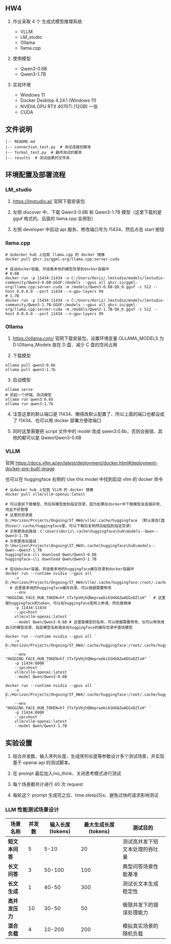 ## HW4

1. 作业采取 4 个 生成式模型推理系统

   - VLLM
   - LM_studio
   - Ollama
   - llama.cpp

2. 使用模型

   - Qwen3-0.6B
   - Qwen3-1.7B

3. 实验环境

   - Windows 11
   - Docker Desktop 4.24.1 (Windows 11)
   - NVIDIA GPU RTX 4070Ti (12GB) 一张
   - CUDA

## 文件说明

```
|-- README.md
|-- connection_test.py  # 测试连接的脚本
|-- formal_test.py  # 最终测试的脚本
|-- results  # 测试结果的文件夹
```

## 环境配置及部署流程

### LM_studio

1. https://lmstudio.ai/ 官网下载安装包

2. 左侧 discover 中、下载 Qwen3-0.6B 和 Qwen3-1.7B 模型（这里下载的是 gguf 格式的、后面的 llama.cpp 会用到）

3. 左侧 developer 中启动 api 服务、修改端口号为 11434、然后点击 start 按钮

### llama.cpp

```shell
# 从docker hub 上拉取 llama.cpp 的 docker 镜像
docker pull ghcr.io/ggml-org/llama.cpp:server-cuda
```

```shell
# 启动docker容器、并挂载本地的模型目录到docker容器中
# 0.6B
docker run -p 11434:11434 -v C:/Users/Horiz/.lmstudio/models/lmstudio-community/Qwen3-0.6B-GGUF:/models --gpus all ghcr.io/ggml-org/llama.cpp:server-cuda -m /models/Qwen3-0.6B-Q8_0.gguf -c 512 --host 0.0.0.0 --port 11434 --n-gpu-layers 99
# 1.7B
docker run -p 11434:11434 -v C:/Users/Horiz/.lmstudio/models/lmstudio-community/Qwen3-1.7B-GGUF:/models --gpus all ghcr.io/ggml-org/llama.cpp:server-cuda -m /models/Qwen3-1.7B-Q6_K.gguf -c 512 --host 0.0.0.0 --port 11434 --n-gpu-layers 99
```

### Ollama

1. https://ollama.com/ 官网下载安装包，设置环境变量 OLLAMA_MODELS 为 D:\Ollama_Models 放在 D 盘、减少 C 盘的空间占用

2. 下载模型

```shell
ollama pull qwen3:0.6b
ollama pull qwen3:1.7b
```

3. 启动模型

```shell
ollama serve
# 另起一个终端、测试模型
ollama run qwen3:0.6b
ollama run qwen3:1.7b
```

4. 注意这里的默认端口是 11434、懒得改默认配置了、所以上面的端口也都设成了 11434、也可以用 docker 部署方便改端口

5. 同时这里需要把 script 文件中的 model 改成 qwen3:0.6b，否则会报错、其他的都可以是 Qwen/Qwen3-0.6B

### VLLM

官网 https://docs.vllm.ai/en/latest/deployment/docker.html#deployment-docker-pre-built-image

也可以在 huggingface 右侧的 Use this model 中找到启动 vllm 的 docker 命令

```shell
# 从docker hub 上拉取 VLLM 的 docker 镜像
docker pull vllm/vllm-openai:latest
```

```shell
# 可以提前下载模型、然后将模型放到指定目录，因为如果在docker中下载模型会连接异常、而且不好管理
# 这里的目录是 D:/Horizon/Projects/Ongoing/ST_HW4/vllm/.cache/huggingface （默认是在C盘的user/.cache/huggingface里、可以下载后复制然后粘贴到指定目录）
# 示例更改前路径：C:\Users\Horiz\.cache\huggingface\hub\models--Qwen--Qwen3-1.7B
# 示例更改后路径：D:\Horizon\Projects\Ongoing\ST_HW4\.cache\huggingface\hub\models--Qwen--Qwen3-1.7B
huggingface-cli download Qwen/Qwen3-0.6B
huggingface-cli download Qwen/Qwen3-1.7B
```

```shell
# 启动docker容器、并挂载本地的huggingface缓存目录到docker容器中
docker run --runtime nvidia --gpus all `
    -v D:/Horizon/Projects/Ongoing/ST_HW4/vllm/.cache/huggingface:/root/.cache/huggingface ` # 这里是本地的huggingface缓存目录、可以根据需要修改
    --env "HUGGING_FACE_HUB_TOKEN=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" ` # 这里是huggingface的token、可以在huggingface官网上申请、然后替换掉
    -p 11434:11434 `
    --ipc=host `
    vllm/vllm-openai:latest `
    --model Qwen/Qwen3-0.6B # 这里是模型的名称、可以根据需要修改、也可以修改成自己的模型目录、指定模型名称就会在huggingface的缓存目录中查找模型

docker run --runtime nvidia --gpus all `
    -v D:/Horizon/Projects/Ongoing/ST_HW4/.cache/huggingface:/root/.cache/huggingface `
    --env "HUGGING_FACE_HUB_TOKEN=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" `
    -p 11434:8000 `
    --ipc=host `
    vllm/vllm-openai:latest `
    --model Qwen/Qwen3-0.6B

docker run --runtime nvidia --gpus all `
    -v D:/Horizon/Projects/Ongoing/ST_HW4/.cache/huggingface:/root/.cache/huggingface `
    --env "HUGGING_FACE_HUB_TOKEN=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" `
    -p 11434:8000 `
    --ipc=host `
    vllm/vllm-openai:latest `
    --model Qwen/Qwen3-1.7B
```

## 实验设置

1. 结合并发数、输入序列长度、生成序列长度等参数设计多个测试场景，并实现基于 openai api 的测试脚本。

2. 在 prompt 最后加入/no_think、关闭思考模式进行测试

3. 每个场景都共计进行 40 次 request

4. 每轮这个 prompt 生成完之后、time.sleep(5)s、避免过快的请求影响测试

### LLM 性能测试场景设计

| 场景名称       | 并发数 | 输入长度 (tokens) | 最大生成长度 (tokens) | 测试目的                       |
| -------------- | ------ | ----------------- | --------------------- | ------------------------------ |
| **短文本问答** | 5      | 5-10              | 20                    | 测试高并发下短文本处理的吞吐量 |
| **长文问答**   | 3      | 50-100            | 100                   | 典型问答场景性能基准           |
| **长文生成**   | 1      | 40-50             | 300                   | 测试长文本生成稳定性           |
| **高并发压力** | 10     | 30-50             | 50                    | 极限并发下的错误处理能力       |
| **混合负载**   | 4      | 10-200            | 200                   | 模拟真实场景的随机负载         |
